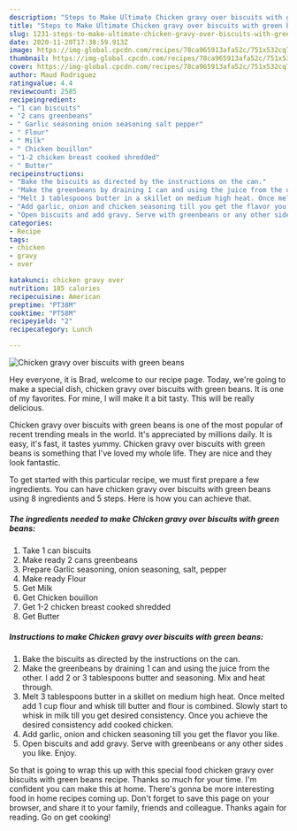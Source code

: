 ```yaml
---
description: "Steps to Make Ultimate Chicken gravy over biscuits with green beans"
title: "Steps to Make Ultimate Chicken gravy over biscuits with green beans"
slug: 1231-steps-to-make-ultimate-chicken-gravy-over-biscuits-with-green-beans
date: 2020-11-20T17:38:59.913Z
image: https://img-global.cpcdn.com/recipes/78ca965913afa52c/751x532cq70/chicken-gravy-over-biscuits-with-green-beans-recipe-main-photo.jpg
thumbnail: https://img-global.cpcdn.com/recipes/78ca965913afa52c/751x532cq70/chicken-gravy-over-biscuits-with-green-beans-recipe-main-photo.jpg
cover: https://img-global.cpcdn.com/recipes/78ca965913afa52c/751x532cq70/chicken-gravy-over-biscuits-with-green-beans-recipe-main-photo.jpg
author: Maud Rodriguez
ratingvalue: 4.4
reviewcount: 2585
recipeingredient:
- "1 can biscuits"
- "2 cans greenbeans"
- " Garlic seasoning onion seasoning salt pepper"
- " Flour"
- " Milk"
- " Chicken bouillon"
- "1-2 chicken breast cooked shredded"
- " Butter"
recipeinstructions:
- "Bake the biscuits as directed by the instructions on the can."
- "Make the greenbeans by draining 1 can and using the juice from the other. I add 2 or 3 tablespoons butter and seasoning. Mix and heat through."
- "Melt 3 tablespoons butter in a skillet on medium high heat. Once melted add 1 cup flour and whisk till butter and flour is combined. Slowly start to whisk in milk till you get desired consistency. Once you achieve the desired consistency add cooked chicken."
- "Add garlic, onion and chicken seasoning till you get the flavor you like."
- "Open biscuits and add gravy. Serve with greenbeans or any other sides you like. Enjoy."
categories:
- Recipe
tags:
- chicken
- gravy
- over

katakunci: chicken gravy over 
nutrition: 185 calories
recipecuisine: American
preptime: "PT38M"
cooktime: "PT58M"
recipeyield: "2"
recipecategory: Lunch

---
```



![Chicken gravy over biscuits with green beans](https://img-global.cpcdn.com/recipes/78ca965913afa52c/751x532cq70/chicken-gravy-over-biscuits-with-green-beans-recipe-main-photo.jpg)

Hey everyone, it is Brad, welcome to our recipe page. Today, we're going to make a special dish, chicken gravy over biscuits with green beans. It is one of my favorites. For mine, I will make it a bit tasty. This will be really delicious.

Chicken gravy over biscuits with green beans is one of the most popular of recent trending meals in the world. It's appreciated by millions daily. It is easy, it's fast, it tastes yummy. Chicken gravy over biscuits with green beans is something that I've loved my whole life. They are nice and they look fantastic.




To get started with this particular recipe, we must first prepare a few ingredients. You can have chicken gravy over biscuits with green beans using 8 ingredients and 5 steps. Here is how you can achieve that.

<!--inarticleads1-->

##### The ingredients needed to make Chicken gravy over biscuits with green beans:

1. Take 1 can biscuits
1. Make ready 2 cans greenbeans
1. Prepare  Garlic seasoning, onion seasoning, salt, pepper
1. Make ready  Flour
1. Get  Milk
1. Get  Chicken bouillon
1. Get 1-2 chicken breast cooked shredded
1. Get  Butter




<!--inarticleads2-->

##### Instructions to make Chicken gravy over biscuits with green beans:

1. Bake the biscuits as directed by the instructions on the can.
1. Make the greenbeans by draining 1 can and using the juice from the other. I add 2 or 3 tablespoons butter and seasoning. Mix and heat through.
1. Melt 3 tablespoons butter in a skillet on medium high heat. Once melted add 1 cup flour and whisk till butter and flour is combined. Slowly start to whisk in milk till you get desired consistency. Once you achieve the desired consistency add cooked chicken.
1. Add garlic, onion and chicken seasoning till you get the flavor you like.
1. Open biscuits and add gravy. Serve with greenbeans or any other sides you like. Enjoy.




So that is going to wrap this up with this special food chicken gravy over biscuits with green beans recipe. Thanks so much for your time. I'm confident you can make this at home. There's gonna be more interesting food in home recipes coming up. Don't forget to save this page on your browser, and share it to your family, friends and colleague. Thanks again for reading. Go on get cooking!
